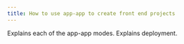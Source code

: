 ```yaml
---
title: How to use app-app to create front end projects
---
```


Explains each of the app-app modes. Explains deployment.
